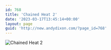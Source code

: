 ```yaml
---
id: 768
title: 'Chained Heat 2'
date: '2023-03-17T13:45:14+00:00'
layout: page
guid: 'http://new.andydixon.com/?page_id=768'
---
```


![Chained Heat 2](https://i0.wp.com/assets.g8x2.ldn.idrivee2-23.com/posters/Chained%20Heat%202%2001.jpg?w=1200&ssl=1 "Chained Heat 2")